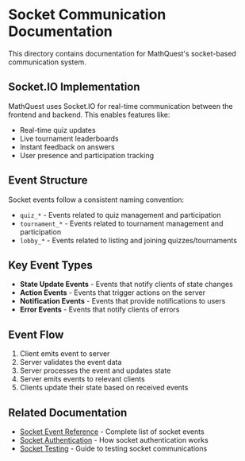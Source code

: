 # Socket Communication Documentation

This directory contains documentation for MathQuest's socket-based communication system.

## Socket.IO Implementation

MathQuest uses Socket.IO for real-time communication between the frontend and backend. This enables features like:

- Real-time quiz updates
- Live tournament leaderboards
- Instant feedback on answers
- User presence and participation tracking

## Event Structure

Socket events follow a consistent naming convention:

- `quiz_*` - Events related to quiz management and participation
- `tournament_*` - Events related to tournament management and participation
- `lobby_*` - Events related to listing and joining quizzes/tournaments

## Key Event Types

- **State Update Events** - Events that notify clients of state changes
- **Action Events** - Events that trigger actions on the server
- **Notification Events** - Events that provide notifications to users
- **Error Events** - Events that notify clients of errors

## Event Flow

1. Client emits event to server
2. Server validates the event data
3. Server processes the event and updates state
4. Server emits events to relevant clients
5. Clients update their state based on received events

## Related Documentation

- [Socket Event Reference](event-reference.md) - Complete list of socket events
- [Socket Authentication](socket-authentication.md) - How socket authentication works
- [Socket Testing](socket-testing.md) - Guide to testing socket communications
